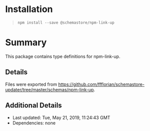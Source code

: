 # Installation
> `npm install --save @schemastore/npm-link-up`

# Summary
This package contains type definitions for npm-link-up.

## Details
Files were exported from https://github.com/ffflorian/schemastore-updater/tree/master/schemas/npm-link-up.

## Additional Details
* Last updated: Tue, May 21, 2019, 11:24:43 GMT
* Dependencies: none
